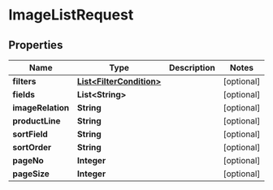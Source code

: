 

# ImageListRequest


## Properties

Name | Type | Description | Notes
------------ | ------------- | ------------- | -------------
**filters** | [**List&lt;FilterCondition&gt;**](FilterCondition.md) |  |  [optional]
**fields** | **List&lt;String&gt;** |  |  [optional]
**imageRelation** | **String** |  |  [optional]
**productLine** | **String** |  |  [optional]
**sortField** | **String** |  |  [optional]
**sortOrder** | **String** |  |  [optional]
**pageNo** | **Integer** |  |  [optional]
**pageSize** | **Integer** |  |  [optional]



